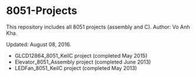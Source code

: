 # 8051-Projects

This repository includes all 8051 projects (assembly and C).
Author: Vo Anh Kha.

Updated: August 08, 2016.
- GLCD12864_8051_KeilC project (completed May 2015)
- Elevator_8051_Assembly project (completed June 2013)
- LEDFan_8051_KeilC project (completed May 2013)
